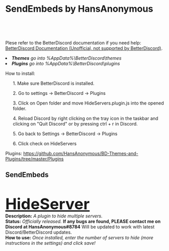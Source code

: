 <h1>SendEmbeds by HansAnonymous</h1>

<br><div align=LEFT><br>

Plese refer to the  BetterDiscord documentation if you need help: <a href="https://betterdocs.net/">BetterDiscord Documentation (Unofficial, not supported by BetterDiscord)</a>.

<li><i><b>Themes</b> go into %AppData%\BetterDiscord\themes</i>
<li><i><b>Plugins</b> go into %AppData%\BetterDiscord\plugins</i>

How to install:
<ol>1. Make sure BetterDiscord is installed.</ol>
<ol>2. Go to settings -> BetterDiscord -> Plugins</ol>
<ol>3. Click on Open folder and move HideServers.plugin.js into the opened folder.</ol>
<ol>4. Reload Discord by right clicking on the tray icon in the taskbar and clicking on "Quit Discord" or by pressing ctrl + r in Discord.</ol>
<ol>5. Go back to Settings -> BetterDiscord -> Plugins</ol>
<ol>6. Click check on HideServers</ol>

Plugins: https://github.com/HansAnonymous/BD-Themes-and-Plugins/tree/master/Plugins

<h2>SendEmbeds</h2><br>

<font size="25"><b><DIV ALIGN=LEFT><a href="https://github.com/HansAnonymous/BD-Themes-and-Plugins/blob/master/Plugins/HideServers.plugin.js">HideServer</a></div></b></font>
<b>Description:</b><i> A plugin to hide multiple servers.</i><br>
<b>Status:</b> <i>Officially released.</i> <b>If any bugs are found, PLEASE contact me on Discord at HansAnonymous#8784</b> Will be updated to work with latest Discord/BetterDiscord updates.<br>
<b>How to use:</b> <i>Once installed, enter the number of servers to hide (more instructions in the settings) and click save!</i>
